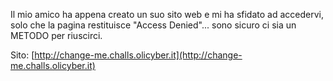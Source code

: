 Il mio amico ha appena creato un suo sito web e mi ha sfidato ad accedervi, solo che la pagina restituisce "Access Denied"... sono sicuro ci sia un METODO per riuscirci.

Sito: [http://change-me.challs.olicyber.it](http://change-me.challs.olicyber.it)
